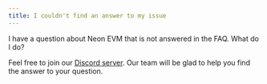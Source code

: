 ```yaml
---
title: I couldn't find an answer to my issue
---
```


I have a question about Neon EVM that is not answered in the FAQ. What do I do?

Feel free to join our [Discord server](https://discord.gg/WafwJrwBvh). Our team will be glad to help you find the answer to your question.
